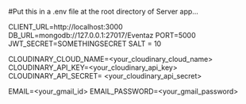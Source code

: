 #Put this in a .env file at the root directory of Server app...

CLIENT_URL=http://localhost:3000
DB_URL=mongodb://127.0.0.1:27017/Eventaz
PORT=5000
JWT_SECRET=SOMETHINGSECRET
SALT = 10

CLOUDINARY_CLOUD_NAME=<your_cloudinary_cloud_name>
CLOUDINARY_API_KEY=<your_cloudinary_api_key>
CLOUDINARY_API_SECRET= <your_cloudinary_api_secret>

EMAIL=<your_gmail_id>
EMAIL_PASSWORD=<your_gmail_password>
